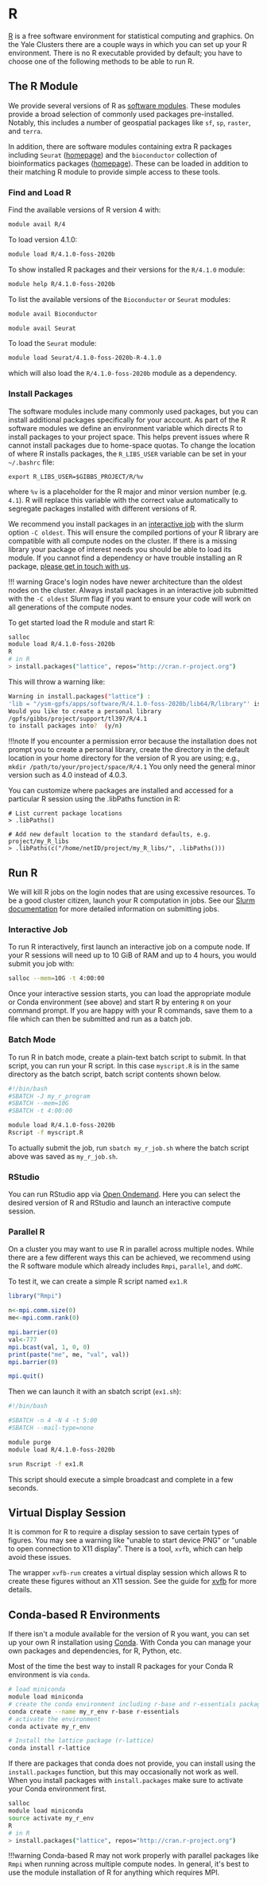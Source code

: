 # R

[R](https://www.r-project.org/about.html) is a free software environment for statistical computing and graphics.
On the Yale Clusters there are a couple ways in which you can set up your R environment.
There is no R executable provided by default; you have to choose one of the following methods to be able to run R.

## The R Module

We provide several versions of R as [software modules](/clusters-at-yale/applications/modules).
These modules provide a broad selection of commonly used packages pre-installed.
Notably, this includes a number of geospatial packages like `sf`, `sp`, `raster`, and `terra`.

In addition, there are software modules containing extra R packages including `Seurat` ([homepage](https://satijalab.org/seurat/)) and the `bioconductor` collection of bioinformatics packages ([homepage](https://www.bioconductor.org)).
These can be loaded in addition to their matching R module to provide simple access to these tools.

### Find and Load R

Find the available versions of R version 4 with:

``` bash
module avail R/4
```

To load version 4.1.0:

``` bash
module load R/4.1.0-foss-2020b
```

To show installed R packages and their versions for the `R/4.1.0` module:

``` bash
module help R/4.1.0-foss-2020b
```

To list the available versions of the `Bioconductor` or `Seurat` modules:

```bash
module avail Bioconductor

module avail Seurat
```

To load the `Seurat` module:

```bash
module load Seurat/4.1.0-foss-2020b-R-4.1.0

```

which will also load the `R/4.1.0-foss-2020b` module as a dependency.

### Install Packages

The software modules include many commonly used packages, but you can install additional packages specifically for your account.
As part of the R software modules we define an environment variable which directs R to install packages to your project space.
This helps prevent issues where R cannot install packages due to home-space quotas.
To change the location of where R installs packages, the `R_LIBS_USER` variable can be set in your `~/.bashrc` file:

```
export R_LIBS_USER=$GIBBS_PROJECT/R/%v
```

where `%v` is a placeholder for the R major and minor version number (e.g. `4.1`).
R will replace this variable with the correct value automatically to segregate packages installed with different versions of R.

We recommend you install packages in an [interactive job](/clusters-at-yale/job-scheduling/#interactive-jobs) with the slurm option `-C oldest`.
This will ensure the compiled portions of your R library are compatible with all compute nodes on the cluster.
If there is a missing library your package of interest needs you should be able to load its module.
If you cannot find a dependency or have trouble installing an R package, [please get in touch with us](/#web-and-email-support).

!!! warning
    Grace's login nodes have newer architecture than the oldest nodes on the cluster. Always install packages in an interactive job submitted with the `-C oldest` Slurm flag if you want to ensure your code will work on all generations of the compute nodes.

To get started load the R module and start R:

```bash
salloc
module load R/4.1.0-foss-2020b
R
# in R
> install.packages("lattice", repos="http://cran.r-project.org")
```

This will throw a warning like:

```bash
Warning in install.packages("lattice") :
'lib = "/ysm-gpfs/apps/software/R/4.1.0-foss-2020b/lib64/R/library"' is not writable
Would you like to create a personal library
/gpfs/gibbs/project/support/tl397/R/4.1
to install packages into?  (y/n)
```


!!!note
    If you encounter a permission error because the installation does not prompt you to create a personal library, create the directory in the default location in your home directory for the version of R you are using; e.g.,
    ```
    mkdir /path/to/your/project/space/R/4.1
    ```
    You only need the general minor version such as 4.0 instead of 4.0.3.

You can customize where packages are installed and accessed for a particular R session using the .libPaths function in R:
```
# List current package locations
> .libPaths()

# Add new default location to the standard defaults, e.g. project/my_R_libs
> .libPaths(c("/home/netID/project/my_R_libs/", .libPaths()))
```


## Run R

We will kill R jobs on the login nodes that are using excessive resources.
To be a good cluster citizen, launch your R computation in jobs.
See our [Slurm documentation](/clusters-at-yale/job-scheduling) for more detailed information on submitting jobs.

### Interactive Job

To run R interactively, first launch an interactive job on a compute node.
If your R sessions will need up to 10 GiB of RAM and up to 4 hours, you would submit you job with:

``` bash
salloc --mem=10G -t 4:00:00
```

Once your interactive session starts, you can load the appropriate module or Conda environment (see above) and start R by entering `R` on your command prompt. If you are happy with your R commands, save them to a file which can then be submitted and run as a batch job.

### Batch Mode

To run R in batch mode, create a plain-text batch script to submit.
In that script, you can run your R script. In this case `myscript.R` is in the same directory as the batch script, batch script contents shown below.

``` bash
#!/bin/bash
#SBATCH -J my_r_program
#SBATCH --mem=10G
#SBATCH -t 4:00:00

module load R/4.1.0-foss-2020b
Rscript -f myscript.R
```

To actually submit the job, run `sbatch my_r_job.sh` where the batch script above was saved as `my_r_job.sh`.

### RStudio

You can run RStudio app via [Open Ondemand](/clusters-at-yale/access/ood/#interactive-apps).
Here you can select the desired version of R and RStudio and launch an interactive compute session.

### Parallel R

On a cluster you may want to use R in parallel across multiple nodes.
While there are a few different ways this can be achieved, we recommend using the R software module which already includes `Rmpi`, `parallel`, and `doMC`.


To test it, we can create a simple R script named `ex1.R`

```R
library("Rmpi")

n<-mpi.comm.size(0)
me<-mpi.comm.rank(0)

mpi.barrier(0)
val<-777
mpi.bcast(val, 1, 0, 0)
print(paste("me", me, "val", val))
mpi.barrier(0)

mpi.quit()

```

Then we can launch it with an sbatch script (`ex1.sh`):

```sh
#!/bin/bash

#SBATCH -n 4 -N 4 -t 5:00
#SBATCH --mail-type=none

module purge
module load R/4.1.0-foss-2020b

srun Rscript -f ex1.R
```

This script should execute a simple broadcast and complete in a few seconds.


## Virtual Display Session

It is common for R to require a display session to save certain types of figures.
You may see a warning like "unable to start device PNG" or "unable to open connection to X11 display".
There is a tool, `xvfb`, which can help avoid these issues.

The wrapper `xvfb-run` creates a virtual display session which allows R to create these figures without an X11 session.
See the guide for [xvfb](/clusters-at-yale/guides/xvfb) for more details.


## Conda-based R Environments

If there isn't a module available for the version of R you want, you can set up your own R installation using [Conda](/clusters-at-yale/guides/conda).
With Conda you can manage your own packages and dependencies, for R, Python, etc.

Most of the time the best way to install R packages for your Conda R environment is via `conda`.

``` bash
# load miniconda
module load miniconda
# create the conda environment including r-base and r-essentials package collections
conda create --name my_r_env r-base r-essentials
# activate the environment
conda activate my_r_env

# Install the lattice package (r-lattice)
conda install r-lattice

```

If there are packages that conda does not provide, you can install using the `install.packages` function, but this may occasionally not work as well.
When you install packages with `install.packages` make sure to activate your Conda environment first.

``` bash
salloc
module load miniconda
source activate my_r_env
R
# in R
> install.packages("lattice", repos="http://cran.r-project.org")
```

!!!warning
    Conda-based R may not work properly with parallel packages like `Rmpi` when running across multiple compute nodes.
    In general, it's best to use the module installation of R for anything which requires MPI.
